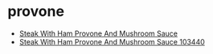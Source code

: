 # provone

 * [Steak With Ham Provone And Mushroom Sauce](../../index/s/steak-with-ham-provone-and-mushroom-sauce-103440.json)
 * [Steak With Ham Provone And Mushroom Sauce 103440](../../index/s/steak-with-ham-provone-and-mushroom-sauce-103440.json)
